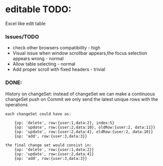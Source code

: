 # editable TODO:

Excel like edit table

### Issues/TODO

* check other browsers compatibility - high
* Visual issue when window scrollbar appears,the focus selection appears wrong - normal
* Allow table selecting - normal
* Add proper scroll with fixed headers - trivial

### DONE:

History on changeSet:
instead of changeSet we can make a continuous changeSet push
on Commit we only send the latest unique rows with the operations

    each changeSet could have as:

    	{op: 'delete', row:{user:1,data:2}, index:5}
    	{op: 'update', row:{user:2,data:10}, oldRow:{user:2, data:11}}
    	{op: 'update', row:{user:2,data:4}, oldRow:{user:2, data:10}}
    	{op: 'add', row:{user:3,data:3}}

    the final change set would consist in:
    	{op: 'delete', row:{user:1,data:2}}
    	{op: 'update', row:{user:2,data:4}}
    	{op: 'add', row:{user:3,data:3}}

